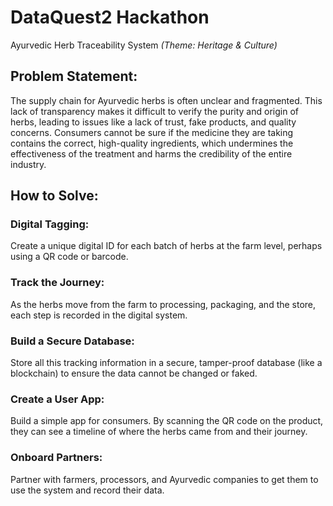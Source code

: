 # DataQuest2 Hackathon
Ayurvedic Herb Traceability System 
*(Theme: Heritage & Culture)* 
## Problem Statement: 
The supply chain for Ayurvedic herbs is often unclear and fragmented. This 
lack of transparency makes it difficult to verify the purity and origin of herbs, 
leading to issues like a lack of trust, fake products, and quality concerns. 
Consumers cannot be sure if the medicine they are taking contains the 
correct, high-quality ingredients, which undermines the effectiveness of the 
treatment and harms the credibility of the entire industry. 

## How to Solve: 
### Digital Tagging:
Create a unique digital ID for each batch of herbs at the farm 
level, perhaps using a QR code or barcode.   

### Track the Journey:
As the herbs move from the farm to processing, packaging, 
and the store, each step is recorded in the digital system.  

### Build a Secure Database:
Store all this tracking information in a secure, 
tamper-proof database (like a blockchain) to ensure the data cannot be 
changed or faked. 

### Create a User App:
Build a simple app for consumers. By scanning the QR 
code on the product, they can see a timeline of where the herbs came from 
and their journey.   

### Onboard Partners:
Partner with farmers, processors, and Ayurvedic 
companies to get them to use the system and record their data.  
